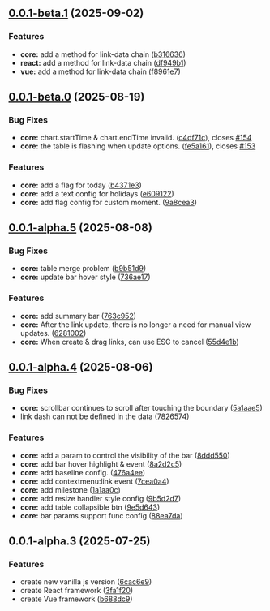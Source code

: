 ## [0.0.1-beta.1](https://github.com/xpyjs/gantt/compare/v0.0.1-beta.0...v0.0.1-beta.1) (2025-09-02)


### Features

* **core:** add a method for link-data chain ([b316636](https://github.com/xpyjs/gantt/commit/b316636c80d0165277a2ae8d22f020c48fd2c9da))
* **react:** add a method for link-data chain ([df949b1](https://github.com/xpyjs/gantt/commit/df949b1ae7b4f52eef972b1f7d5d5889a316c227))
* **vue:** add a method for link-data chain ([f8961e7](https://github.com/xpyjs/gantt/commit/f8961e70ff62578172dfd8ed89fe8091d7dbfdb2))



## [0.0.1-beta.0](https://github.com/xpyjs/gantt/compare/v0.0.1-alpha.5...v0.0.1-beta.0) (2025-08-19)


### Bug Fixes

* **core:** chart.startTime & chart.endTime invalid. ([c4df71c](https://github.com/xpyjs/gantt/commit/c4df71c8796580562b59329bef0bdb7352f48504)), closes [#154](https://github.com/xpyjs/gantt/issues/154)
* **core:** the table is flashing when update options. ([fe5a161](https://github.com/xpyjs/gantt/commit/fe5a1613e3b6399790cbf4aac9aa077314832b1f)), closes [#153](https://github.com/xpyjs/gantt/issues/153)


### Features

* **core:** add a flag for today ([b4371e3](https://github.com/xpyjs/gantt/commit/b4371e3d09348571cf859130f74e20cc4438d7d4))
* **core:** add a text config for holidays ([e609122](https://github.com/xpyjs/gantt/commit/e60912223265bb8181cbdca4337be8a536b96639))
* **core:** add flag config for custom moment. ([9a8cea3](https://github.com/xpyjs/gantt/commit/9a8cea3e6b0feeb0f3947e2f46468a35cfd4eed2))



## [0.0.1-alpha.5](https://github.com/xpyjs/gantt/compare/v0.0.1-alpha.4...v0.0.1-alpha.5) (2025-08-08)


### Bug Fixes

* **core:** table merge problem ([b9b51d9](https://github.com/xpyjs/gantt/commit/b9b51d95fe469f132d1132096172b2434ecc38ad))
* **core:** update bar hover style ([736ae17](https://github.com/xpyjs/gantt/commit/736ae176e360a791c35e71b258353743c16c73ab))


### Features

* **core:** add summary bar ([763c952](https://github.com/xpyjs/gantt/commit/763c9524af0252420af89e33ab29e3c8a6aacf5e))
* **core:** After the link update, there is no longer a need for manual view updates. ([6281002](https://github.com/xpyjs/gantt/commit/628100204b79ef6025f3773339fc5136307dc04a))
* **core:** When create & drag links, can use ESC to cancel ([55d4e1b](https://github.com/xpyjs/gantt/commit/55d4e1b6872554ec3a265af1502a218631d12b29))



## [0.0.1-alpha.4](https://github.com/xpyjs/gantt/compare/v0.0.1-alpha.3...v0.0.1-alpha.4) (2025-08-06)


### Bug Fixes

* **core:** scrollbar continues to scroll after touching the boundary ([5a1aae5](https://github.com/xpyjs/gantt/commit/5a1aae54493514998d64977df1d89efd1eb520f0))
* link dash can not be defined in the data ([7826574](https://github.com/xpyjs/gantt/commit/7826574720c2a08456467f4be67bac251ea268ac))


### Features

* **core:** add a param to control the visibility of the bar ([8ddd550](https://github.com/xpyjs/gantt/commit/8ddd550d5d73e978e7162544210e97bb030e4f48))
* **core:** add bar hover highlight & event ([8a2d2c5](https://github.com/xpyjs/gantt/commit/8a2d2c5a1d3cb831e256cfab3680c2c4247e6dc5))
* **core:** add baseline config. ([476a4ee](https://github.com/xpyjs/gantt/commit/476a4ee194a72d6244c74812007598beb4732dbe))
* **core:** add contextmenu:link event ([7cea0a4](https://github.com/xpyjs/gantt/commit/7cea0a46cbcb4c022fd2efa1a817662d37a606f7))
* **core:** add milestone ([1a1aa0c](https://github.com/xpyjs/gantt/commit/1a1aa0c39ff8f996f3343f137f1c75c1990eab21))
* **core:** add resize handler style config ([9b5d2d7](https://github.com/xpyjs/gantt/commit/9b5d2d7988eb48193de3adbf1e420b3d153cf4c9))
* **core:** add table collapsible btn ([9e5d643](https://github.com/xpyjs/gantt/commit/9e5d6437c60e9ee51fb727f01b271c5f0d610fa2))
* **core:** bar params support func config ([88ea7da](https://github.com/xpyjs/gantt/commit/88ea7da8d48a997c285525862992738752f0fbdf))



## 0.0.1-alpha.3 (2025-07-25)


### Features

* create new vanilla js version ([6cac6e9](https://github.com/xpyjs/gantt/commit/6cac6e968f4ed7aa0c18f10568ec45d56e7b34a1))
* create React framework ([3fa1f20](https://github.com/xpyjs/gantt/commit/3fa1f20ca17131f113a9093e5a276a7e3bce88e9))
* create Vue framework ([b688dc9](https://github.com/xpyjs/gantt/commit/b688dc9e9432089df1ff2665f31fc049c4381036))



